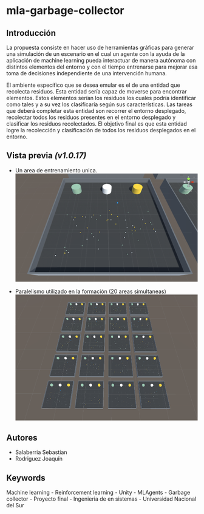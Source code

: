 # mla-garbage-collector

## Introducción
La propuesta consiste en hacer uso de herramientas gráficas para generar una simulación de un escenario en el cual un agente con la ayuda de la aplicación de machine learning pueda interactuar de manera autónoma con distintos elementos del entorno y con el tiempo entrenarse para mejorar esa toma de decisiones independiente de una intervención humana.

El ambiente específico que se desea emular es el de una entidad que recolecta residuos. Esta entidad sería capaz de moverse para encontrar elementos. Estos elementos serían los residuos los cuales podría identificar como tales y a su vez los clasificaría según sus características. Las tareas que deberá completar esta entidad son recorrer el entorno desplegado, recolectar todos los residuos presentes en el entorno desplegado y clasificar los residuos recolectados. El objetivo final es que esta entidad logre la recolección y clasificación de todos los residuos desplegados en el entorno.

## Vista previa *(v1.0.17)*
- Un area de entrenamiento unica.
    ![Alt text](image.png)

- Paralelismo utilizado en la formación (20 areas simultaneas)
    ![Alt text](image-2.png)

## Autores
- Salaberria Sebastian
- Rodriguez Joaquín

## Keywords
Machine learning - Reinforcement learning - Unity - MLAgents - Garbage collector - Proyecto final - Ingenieria de en sistemas - Universidad Nacional del Sur